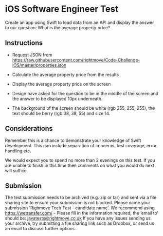 #  iOS Software Engineer Test

Create an app using Swift to load data from an API and display the answer to our question:
What is the average property price?


## Instructions
* Request JSON from https://raw.githubusercontent.com/rightmove/Code-Challenge-iOS/master/properties.json

* Calculate the average property price from the results

* Display the average property price on the screen

* Design have asked for the question to be in the middle of the screen and the answer to be displayed 10px underneath.

* The background of the screen should be white (rgb 255, 255, 255), the text should be berry (rgb 38, 38, 55) and size 14.


## Considerations
Remember this is a chance to demonstrate your knowledge of Swift development. This can include separation of concerns, test coverage, error handling etc. 

We would expect you to spend no more than 2 evenings on this test. If you are unable to finish in this time then comments on what you would do next will suffice.


## Submission
The test submission needs to be archived (e.g. zip or tar) and sent via a file sharing site to ensure your submission is not blocked. Please name your submission 'Righmove Tech Test - candidate name'. We recommend using https://wetransfer.com/ - Please fill in the information required, the ‘email to’ should be: javatests@rightmove.co.uk
If you have any issues sending us your archive, try submitting a file sharing link such as Dropbox, or send us an email to discuss further options.

